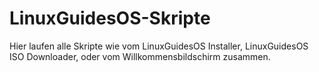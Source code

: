 # LinuxGuidesOS-Skripte
Hier laufen alle Skripte wie vom LinuxGuidesOS Installer, LinuxGuidesOS ISO Downloader, oder vom Willkommensbildschirm zusammen.
